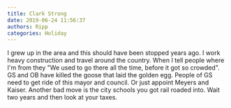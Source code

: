 ```yaml
---
title: Clark Strong
date: 2019-06-24 11:56:37
authors: Ripp
categories: Holiday
---
```


 I grew up in the area and this should have been stopped years ago. I work  heavy construction and travel around the country. When I tell people where I'm from they "We used to go there all the time, before it got so crowded". GS and OB have killed the goose that laid the golden egg. People of GS need to get ride of this mayor and council. Or just appoint Meyers and Kaiser.  Another bad move is the city schools you got rail roaded into. Wait two years and then look at your taxes.